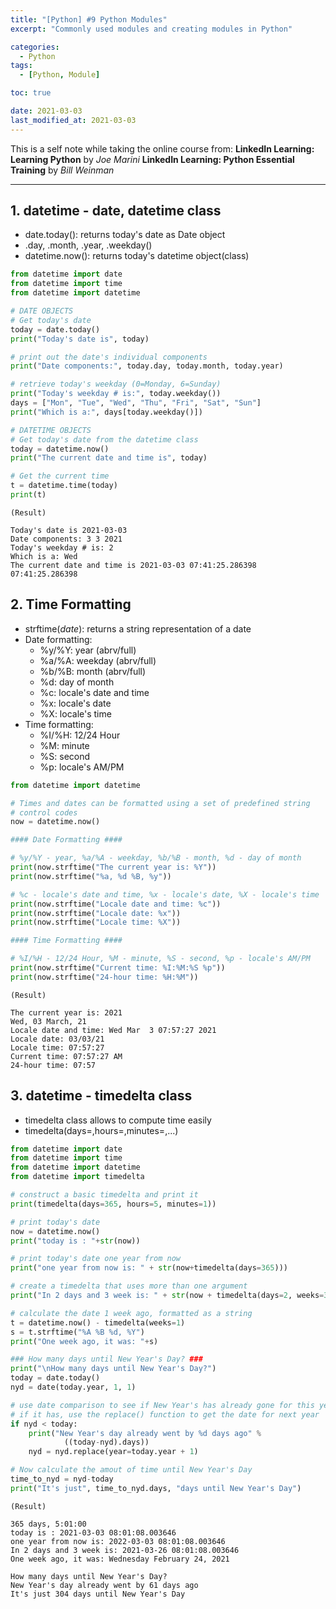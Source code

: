 ```yaml
---
title: "[Python] #9 Python Modules"
excerpt: "Commonly used modules and creating modules in Python"

categories:
  - Python
tags:
  - [Python, Module]

toc: true

date: 2021-03-03
last_modified_at: 2021-03-03
---
```


This is a self note while taking the online course from:
**LinkedIn Learning: Learning Python** by _Joe Marini_
**LinkedIn Learning: Python Essential Training** by _Bill Weinman_

---

## 1. datetime - date, datetime class

- date.today(): returns today's date as Date object
- .day, .month, .year, .weekday()
- datetime.now(): returns today's datetime object(class)

```python
from datetime import date
from datetime import time
from datetime import datetime

# DATE OBJECTS
# Get today's date
today = date.today()
print("Today's date is", today)

# print out the date's individual components
print("Date components:", today.day, today.month, today.year)

# retrieve today's weekday (0=Monday, 6=Sunday)
print("Today's weekday # is:", today.weekday())
days = ["Mon", "Tue", "Wed", "Thu", "Fri", "Sat", "Sun"]
print("Which is a:", days[today.weekday()])

# DATETIME OBJECTS
# Get today's date from the datetime class
today = datetime.now()
print("The current date and time is", today)

# Get the current time
t = datetime.time(today)
print(t)
```

```
(Result)

Today's date is 2021-03-03
Date components: 3 3 2021
Today's weekday # is: 2
Which is a: Wed
The current date and time is 2021-03-03 07:41:25.286398
07:41:25.286398
```

## 2. Time Formatting

- strftime(_date_): returns a string representation of a date
- Date formatting:
  - %y/%Y: year (abrv/full)
  - %a/%A: weekday (abrv/full)
  - %b/%B: month (abrv/full)
  - %d: day of month
  - %c: locale's date and time
  - %x: locale's date
  - %X: locale's time
- Time formatting:
  - %I/%H: 12/24 Hour
  - %M: minute
  - %S: second
  - %p: locale's AM/PM

```python
from datetime import datetime

# Times and dates can be formatted using a set of predefined string
# control codes
now = datetime.now()

#### Date Formatting ####

# %y/%Y - year, %a/%A - weekday, %b/%B - month, %d - day of month
print(now.strftime("The current year is: %Y"))
print(now.strftime("%a, %d %B, %y"))

# %c - locale's date and time, %x - locale's date, %X - locale's time
print(now.strftime("Locale date and time: %c"))
print(now.strftime("Locale date: %x"))
print(now.strftime("Locale time: %X"))

#### Time Formatting ####

# %I/%H - 12/24 Hour, %M - minute, %S - second, %p - locale's AM/PM
print(now.strftime("Current time: %I:%M:%S %p"))
print(now.strftime("24-hour time: %H:%M"))
```

```
(Result)

The current year is: 2021
Wed, 03 March, 21
Locale date and time: Wed Mar  3 07:57:27 2021
Locale date: 03/03/21
Locale time: 07:57:27
Current time: 07:57:27 AM
24-hour time: 07:57
```

## 3. datetime - timedelta class

- timedelta class allows to compute time easily
- timedelta(days=,hours=,minutes=,...)

```python
from datetime import date
from datetime import time
from datetime import datetime
from datetime import timedelta

# construct a basic timedelta and print it
print(timedelta(days=365, hours=5, minutes=1))

# print today's date
now = datetime.now()
print("today is : "+str(now))

# print today's date one year from now
print("one year from now is: " + str(now+timedelta(days=365)))

# create a timedelta that uses more than one argument
print("In 2 days and 3 week is: " + str(now + timedelta(days=2, weeks=3)))

# calculate the date 1 week ago, formatted as a string
t = datetime.now() - timedelta(weeks=1)
s = t.strftime("%A %B %d, %Y")
print("One week ago, it was: "+s)

### How many days until New Year's Day? ###
print("\nHow many days until New Year's Day?")
today = date.today()
nyd = date(today.year, 1, 1)

# use date comparison to see if New Year's has already gone for this year
# if it has, use the replace() function to get the date for next year
if nyd < today:
    print("New Year's day already went by %d days ago" %
            ((today-nyd).days))
    nyd = nyd.replace(year=today.year + 1)

# Now calculate the amout of time until New Year's Day
time_to_nyd = nyd-today
print("It's just", time_to_nyd.days, "days until New Year's Day")
```

```
(Result)

365 days, 5:01:00
today is : 2021-03-03 08:01:08.003646
one year from now is: 2022-03-03 08:01:08.003646
In 2 days and 3 week is: 2021-03-26 08:01:08.003646
One week ago, it was: Wednesday February 24, 2021

How many days until New Year's Day?
New Year's day already went by 61 days ago
It's just 304 days until New Year's Day
```
